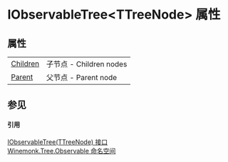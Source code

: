 # IObservableTree&lt;TTreeNode&gt; 属性




## 属性
<table>
<tr>
<td><a href="P_Winemonk_Tree_Observable_IObservableTree_1_Children.md">Children</a></td>
<td>子节点 - Children nodes</td></tr>
<tr>
<td><a href="P_Winemonk_Tree_Observable_IObservableTree_1_Parent.md">Parent</a></td>
<td>父节点 - Parent node</td></tr>
</table>

## 参见


#### 引用
<a href="T_Winemonk_Tree_Observable_IObservableTree_1.md">IObservableTree(TTreeNode) 接口</a>  
<a href="N_Winemonk_Tree_Observable.md">Winemonk.Tree.Observable 命名空间</a>  

